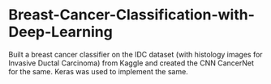 # Breast-Cancer-Classification-with-Deep-Learning
Built a breast cancer classifier on the IDC dataset (with histology images for Invasive Ductal Carcinoma) from Kaggle and created the CNN CancerNet for the same. Keras was used to implement the same.
